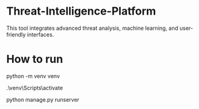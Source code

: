 # Threat-Intelligence-Platform
This tool integrates advanced threat analysis, machine learning, and user-friendly interfaces. 

# How to run
python -m venv venv  

.\venv\Scripts\activate  

python manage.py runserver  

